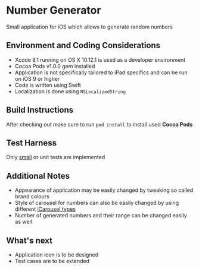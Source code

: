# Number Generator

Small application for iOS which allows to generate random numbers

## Environment and Coding Considerations

* Xcode 8.1 running on OS X 10.12.1 is used as a developer environment
* Cocoa Pods v1.0.0 gem installed
* Application is not specifically tailored to iPad specifics and can be run on iOS 9 or higher
* Code is written using Swift
* Localization is done using `NSLocalizedString`

## Build Instructions

After checking out make sure to run `pod install` to install used **Cocoa Pods**

## Test Harness

Only [small](http://googletesting.blogspot.co.uk/2010/12/test-sizes.html) or unit tests are implemented

## Additional Notes

* Appearance of application may be easily changed by tweaking so called brand colours
* Style of carousel for numbers can also be easily changed by using different [iCarousel types](https://github.com/nicklockwood/iCarousel)
* Number of generated numbers and their range can be changed easily as well

## What's next

* Application icon is to be designed
* Test cases are to be extended
